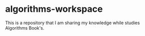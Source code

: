 # algorithms-workspace
This is a repository that I am sharing my knowledge while studies Algorithms Book's.
